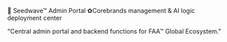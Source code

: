 🦁 Seedwave™ Admin Portal
✿Corebrands management & AI logic deployment center

"Central admin portal and backend functions for FAA™ Global Ecosystem."
